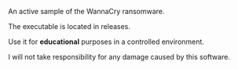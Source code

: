 An active sample of the WannaCry ransomware.

The executable is located in releases.

Use it for **educational** purposes in a controlled environment.

I will not take responsibility for any damage caused by this software.
